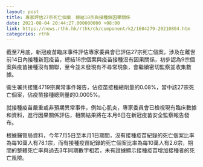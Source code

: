 ```yaml
---
layout: post
title: 專家評估27宗死亡個案　總結18宗與接種無因果關係
date: 2021-08-04 20:44:27.000000000 +08:00
link: https://news.rthk.hk/rthk/ch/component/k2/1604279-20210804.htm
categories: rthk
---
```


截至7月底，新冠疫苗臨床事件評估專家委員會已評估27宗死亡個案，涉及在離世前14日內接種新冠疫苗，總結18宗個案與疫苗接種沒有因果關係，初步認為9宗個案與疫苗接種沒有關聯，至今並未發現有不尋常現象，會繼續密切監察並收集數據。

衞生署共接獲4719宗異常事件報告，佔疫苗接種總劑量的0.08%，當中該27宗死亡個案，佔疫苗接種總劑量的0.0005%。

就接種疫苗嚴重或非預期異常事件，例如心肌炎，專家委員會已檢視現有臨床數據和資料，進行因果關係評估，相關結果將在本月6日在新冠疫苗安全監察報告發布。

根據醫管局資料，今年7月5日至本月1日期間，沒有接種疫苗紀錄的死亡個案比率為每10萬人有78.1宗，而有接種疫苗紀錄的死亡個案比率為每10萬人有2.6宗，期間的整體死亡率與過去3年同期數字相若，未有證據顯示接種疫苗增加接種者的死亡風險。
